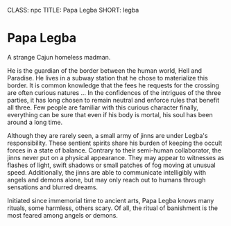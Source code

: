 CLASS: npc
TITLE: Papa Legba
SHORT: legba

# Papa Legba

A strange Cajun homeless madman.

He is the guardian of the border between the human world, Hell and
Paradise. He lives in a subway station that he chose to materialize this
border. It is common knowledge that the fees he requests for the
crossing are often curious natures ...  In the confidences of the
intrigues of the three parties, it has long chosen to remain neutral and
enforce rules that benefit all three. Few people are familiar with this
curious character finally, everything can be sure that even if his body
is mortal, his soul has been around a long time.

Although they are rarely seen, a small army of jinns are under Legba's
responsibility. These sentient spirits share his burden of keeping the
occult forces in a state of balance. Contrary to their semi-human
collaborator, the jinns never put on a physical appearance. They may
appear to witnesses as flashes of light, swift shadows or small patches
of fog moving at unusual speed. Additionally, the jinns are able to
communicate intelligibly with angels and demons alone, but may only
reach out to humans through sensations and blurred dreams.

Initiated since immemorial time to ancient arts, Papa Legba knows many rituals, 
some harmless, others scary. Of all, the ritual of banishment is the most feared 
among angels or demons.
